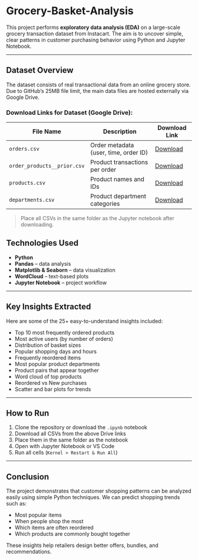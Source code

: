# Grocery-Basket-Analysis

This project performs **exploratory data analysis (EDA)** on a large-scale grocery transaction dataset from Instacart. The aim is to uncover simple, clear patterns in customer purchasing behavior using Python and Jupyter Notebook.

---

##  Dataset Overview

The dataset consists of real transactional data from an online grocery store. Due to GitHub’s 25MB file limit, the main data files are hosted externally via Google Drive.

### Download Links for Dataset (Google Drive):

| File Name                  | Description                             | Download Link |
|---------------------------|-----------------------------------------|----------------|
| `orders.csv`              | Order metadata (user, time, order ID)   | [Download](https://drive.google.com/file/d/1KHse29silmNmdAa-rEpJMWBgGbdT0wNh/view?usp=drive_link) |
| `order_products__prior.csv` | Product transactions per order        | [Download](https://drive.google.com/file/d/1mQk6Han42B1j4CIYb5W3gBzkX926ftVv/view?usp=sharing) |
| `products.csv`            | Product names and IDs                   | [Download](https://drive.google.com/file/d/1yt1Dh_qv63-88uFeUbRC6LcNNH4OTBqk/view?usp=drive_link) |
| `departments.csv`         | Product department categories           | [Download](https://drive.google.com/file/d/1tXa-gRvMakBJIiBz9JsOlCWNQFsIo9FU/view?usp=drive_link) |

>  Place all CSVs in the same folder as the Jupyter notebook after downloading.


## Technologies Used

- **Python**
- **Pandas** – data analysis
- **Matplotlib & Seaborn** – data visualization
- **WordCloud** – text-based plots
- **Jupyter Notebook** – project workflow

---

##  Key Insights Extracted

Here are some of the 25+ easy-to-understand insights included:

-  Top 10 most frequently ordered products
-  Most active users (by number of orders)
-  Distribution of basket sizes
-  Popular shopping days and hours
-  Frequently reordered items
-  Most popular product departments
-  Product pairs that appear together
-  Word cloud of top products
-  Reordered vs New purchases
-  Scatter and bar plots for trends


---

##  How to Run

1. Clone the repository or download the `.ipynb` notebook
2. Download all CSVs from the above Drive links
3. Place them in the same folder as the notebook
4. Open with Jupyter Notebook or VS Code
5. Run all cells (`Kernel > Restart & Run All`)

---

## Conclusion

The project demonstrates that customer shopping patterns can be analyzed easily using simple Python techniques. We can predict shopping trends such as:

- Most popular items
- When people shop the most
- Which items are often reordered
- Which products are commonly bought together

These insights help retailers design better offers, bundles, and recommendations.
